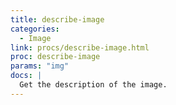 ```yaml
---
title: describe-image
categories: 
  - Image
link: procs/describe-image.html
proc: describe-image
params: "img"
docs: |
  Get the description of the image.
---
```

